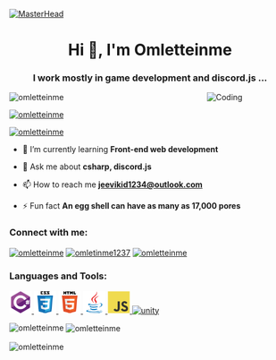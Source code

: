 [![MasterHead](https://i.pinimg.com/originals/cd/83/e3/cd83e34992570d14493c163c3ff3d42d.gif)](https://omletteinme.io)
<h1 align="center">Hi 👋, I'm Omletteinme</h1>
<h3 align="center">I work mostly in game development and discord.js ...</h3>
<img align="right" alt="Coding" width="150" src="https://i.pinimg.com/originals/8c/6d/c7/8c6dc7fd84c4bcc7a22c4586fa5f664b.gif">
<p align="left"> <img src="https://komarev.com/ghpvc/?username=omletteinme&label=Profile%20views&color=0e75b6&style=flat" alt="omletteinme" /> </p>

<p align="left"> <a href="https://github.com/ryo-ma/github-profile-trophy"><img src="https://github-profile-trophy.vercel.app/?username=omletteinme" alt="omletteinme" /></a> </p>

<p align="left"> <a href="https://twitter.com/omletteinme" target="blank"><img src="https://img.shields.io/twitter/follow/omletteinme?logo=twitter&style=for-the-badge" alt="omletteinme" /></a> </p>

- 🌱 I’m currently learning **Front-end web development**

- 💬 Ask me about **csharp, discord.js**

- 📫 How to reach me **jeevikid1234@outlook.com**

- ⚡ Fun fact **An egg shell can have as many as 17,000 pores**

<h3 align="left">Connect with me:</h3>
<p align="left">
<a href="https://twitter.com/omletteinme" target="blank"><img align="center" src="https://raw.githubusercontent.com/rahuldkjain/github-profile-readme-generator/master/src/images/icons/Social/twitter.svg" alt="omletteinme" height="30" width="40" /></a>
<a href="https://instagram.com/omletinme1237" target="blank"><img align="center" src="https://raw.githubusercontent.com/rahuldkjain/github-profile-readme-generator/master/src/images/icons/Social/instagram.svg" alt="omletinme1237" height="30" width="40" /></a>
<a href="https://www.youtube.com/c/omletteinme" target="blank"><img align="center" src="https://raw.githubusercontent.com/rahuldkjain/github-profile-readme-generator/master/src/images/icons/Social/youtube.svg" alt="omletteinme" height="30" width="40" /></a>
</p>

<h3 align="left">Languages and Tools:</h3>
<p align="left"> <a href="https://www.w3schools.com/cs/" target="_blank" rel="noreferrer"> <img src="https://raw.githubusercontent.com/devicons/devicon/master/icons/csharp/csharp-original.svg" alt="csharp" width="40" height="40"/> </a> <a href="https://www.w3schools.com/css/" target="_blank" rel="noreferrer"> <img src="https://raw.githubusercontent.com/devicons/devicon/master/icons/css3/css3-original-wordmark.svg" alt="css3" width="40" height="40"/> </a> <a href="https://www.w3.org/html/" target="_blank" rel="noreferrer"> <img src="https://raw.githubusercontent.com/devicons/devicon/master/icons/html5/html5-original-wordmark.svg" alt="html5" width="40" height="40"/> </a> <a href="https://www.java.com" target="_blank" rel="noreferrer"> <img src="https://raw.githubusercontent.com/devicons/devicon/master/icons/java/java-original.svg" alt="java" width="40" height="40"/> </a> <a href="https://developer.mozilla.org/en-US/docs/Web/JavaScript" target="_blank" rel="noreferrer"> <img src="https://raw.githubusercontent.com/devicons/devicon/master/icons/javascript/javascript-original.svg" alt="javascript" width="40" height="40"/> </a> <a href="https://unity.com/" target="_blank" rel="noreferrer"> <img src="https://www.vectorlogo.zone/logos/unity3d/unity3d-icon.svg" alt="unity" width="40" height="40"/> </a> </p>

<p><img align="left" src="https://github-readme-stats.vercel.app/api/top-langs?username=omletteinme&show_icons=true&locale=en&layout=compact" alt="omletteinme" /></p>

<p>&nbsp;<img align="center" src="https://github-readme-stats.vercel.app/api?username=omletteinme&show_icons=true&locale=en" alt="omletteinme" /></p>

<p><img align="center" src="https://github-readme-streak-stats.herokuapp.com/?user=omletteinme&" alt="omletteinme" /></p>
